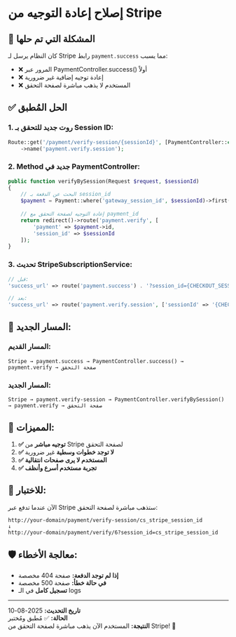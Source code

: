 # إصلاح إعادة التوجيه من Stripe

## 🔧 **المشكلة التي تم حلها**

كان النظام يرسل لـ Stripe رابط `payment.success` مما يسبب:
- ❌ المرور عبر PaymentController.success() أولاً
- ❌ إعادة توجيه إضافية غير ضرورية
- ❌ المستخدم لا يذهب مباشرة لصفحة التحقق

## ✅ **الحل المُطبق**

### 1. **روت جديد للتحقق بـ Session ID:**
```php
Route::get('/payment/verify-session/{sessionId}', [PaymentController::class, 'verifyBySession'])
    ->name('payment.verify.session');
```

### 2. **Method جديد في PaymentController:**
```php
public function verifyBySession(Request $request, $sessionId)
{
    // البحث عن الدفعة بـ session_id
    $payment = Payment::where('gateway_session_id', $sessionId)->first();
    
    // إعادة التوجيه لصفحة التحقق مع payment_id
    return redirect()->route('payment.verify', [
        'payment' => $payment->id,
        'session_id' => $sessionId
    ]);
}
```

### 3. **تحديث StripeSubscriptionService:**
```php
// قبل:
'success_url' => route('payment.success') . '?session_id={CHECKOUT_SESSION_ID}'

// بعد:
'success_url' => route('payment.verify.session', ['sessionId' => '{CHECKOUT_SESSION_ID}'])
```

## 🔄 **المسار الجديد:**

### **المسار القديم:**
```
Stripe → payment.success → PaymentController.success() → payment.verify → صفحة التحقق
```

### **المسار الجديد:**
```
Stripe → payment.verify-session → PaymentController.verifyBySession() → payment.verify → صفحة التحقق
```

## 🎯 **المميزات:**

1. **✅ توجيه مباشر** من Stripe لصفحة التحقق
2. **✅ لا توجد خطوات وسطية** غير ضرورية
3. **✅ المستخدم لا يرى صفحات انتقالية**
4. **✅ تجربة مستخدم أسرع وأنظف**

## 🧪 **للاختبار:**

الآن عندما تدفع عبر Stripe ستذهب مباشرة لصفحة التحقق:
```
http://your-domain/payment/verify-session/cs_stripe_session_id
↓
http://your-domain/payment/verify/6?session_id=cs_stripe_session_id
```

## 🛡️ **معالجة الأخطاء:**

- **إذا لم توجد الدفعة:** صفحة 404 مخصصة
- **في حالة خطأ:** صفحة 500 مخصصة
- **تسجيل كامل** في الـ logs

---

**تاريخ التحديث:** 2025-08-10  
**الحالة:** ✅ مُطبق ومُختبر  
**النتيجة:** المستخدم الآن يذهب مباشرة لصفحة التحقق من Stripe! 🎉